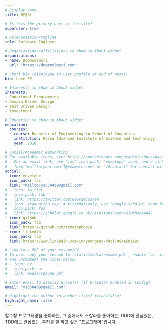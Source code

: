 ```yaml
---
# Display name
title: 최영서

# Is this the primary user of the site?
superuser: true

# Role/position/tagline
role: Software Engineer

# Organizations/Affiliations to show in About widget
organizations:
- name: Doomoolmori
  url: "https://doomoolmori.com"

# Short bio (displayed in user profile at end of posts)
bio: Love FP

# Interests to show in About widget
interests:
- Functional Programming
- Domain Driven Design
- Test Driven Design
- Investment

# Education to show in About widget
education:
  courses:
  - course: Bachelor of Engineering in School of Computing
    institution: Korea Advanced Institute of Science and Technology
    year: 2018

# Social/Academic Networking
# For available icons, see: https://sourcethemes.com/academic/docs/page-builder/#icons
#   For an email link, use "fas" icon pack, "envelope" icon, and a link in the
#   form "mailto:your-email@example.com" or "/#contact" for contact widget.
social:
- icon: envelope
  icon_pack: fas
  link: "mailto:ys550499@gmail.com"
# - icon: twitter
#   icon_pack: fab
#   link: https://twitter.com/GeorgeCushen
# - icon: graduation-cap  # Alternatively, use `google-scholar` icon from `ai` icon pack
#   icon_pack: fas
#   link: https://scholar.google.co.uk/citations?user=sIwtMXoAAAAJ
- icon: github
  icon_pack: fab
  link: https://github.com/tomatophobia
- icon: linkedin
  icon_pack: fab
  link: https://www.linkedin.com/in/youngseo-choi-984a501a9/

# Link to a PDF of your resume/CV.
# To use: copy your resume to `static/media/resume.pdf`, enable `ai` icons in `params.toml`, 
# and uncomment the lines below.
# - icon: cv
#   icon_pack: ai
#   link: media/resume.pdf

# Enter email to display Gravatar (if Gravatar enabled in Config)
email: "ys550499@gmail.com"

# Highlight the author in author lists? (true/false)
highlight_name: false
---
```


함수형 프로그래밍을 좋아하는, 그 중에서도 스칼라를 좋아하는, DDD에 관심있는, TDD에도 관심있는, 투자를 잘 하고 싶은 "프로그래머"입니다.
